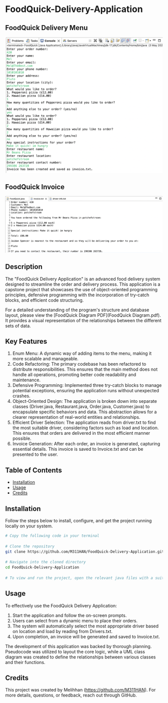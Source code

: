 # FoodQuick-Delivery-Application

## FoodQuick Delivery Menu
![FoodQuick Menu](images/FoodQuick-Menu.png)

## FoodQuick Invoice 
![FoodQuick Invoice](images/FoodQuick-Invoice.png)

## Description

The "FoodQuick Delivery Application" is an advanced food delivery system designed to streamline the order and delivery process. This application is a capstone project that showcases the use of object-oriented programming principles, defensive programming with the incorporation of try-catch blocks, and efficient code structuring.

For a detailed understanding of the program's structure and database layout, please view the [FoodQuick Diagram PDF](FoodQuick Diagram.pdf). It provides a visual representation of the relationships between the different sets of data.

## Key Features 

1. Enum Menu: A dynamic way of adding items to the menu, making it more scalable and manageable.
2. Code Refactoring: The primary codebase has been refactored to distribute responsibilities. This ensures that the main method does not handle all operations, promoting better code readability and maintenance.
3. Defensive Programming: Implemented three try-catch blocks to manage potential exceptions, ensuring the application runs without unexpected crashes.
4. Object-Oriented Design: The application is broken down into separate classes (Driver.java, Restaurant.java, Order.java, Customer.java) to encapsulate specific behaviors and data. This abstraction allows for a clearer representation of real-world entities and relationships.
5. Efficient Driver Selection: The application reads from driver.txt to find the most suitable driver, considering factors such as load and location. This ensures that orders are delivered in the most efficient manner possible.
6. Invoice Generation: After each order, an invoice is generated, capturing essential details. This invoice is saved to Invoice.txt and can be presented to the user.

## Table of Contents

- [Installation](#installation)
- [Usage](#usage)
- [Credits](#credits)

## Installation

Follow the steps below to install, configure, and get the project running locally on your system.

```bash
# Copy the following code in your terminal

# Clone the repository
git clone https://github.com/M311HAN/FoodQuick-Delivery-Application.git

# Navigate into the cloned directory
cd FoodQuick-Delivery-Application

# To view and run the project, open the relevant java files with a suitable Java IDE or compiler
```
## Usage

To effectively use the FoodQuick Delivery Application:

1. Start the application and follow the on-screen prompts.
2. Users can select from a dynamic menu to place their orders.
3. The system will automatically select the most appropriate driver based on location and load by reading from Drivers.txt.
4. Upon completion, an invoice will be generated and saved to Invoice.txt.

The development of this application was backed by thorough planning. Pseudocode was utilized to layout the core logic, while a UML class diagram was created to define the relationships between various classes and their functions.

## Credits

This project was created by Melihhan (https://github.com/M311HAN). For more details, questions, or feedback, reach out through GitHub.
